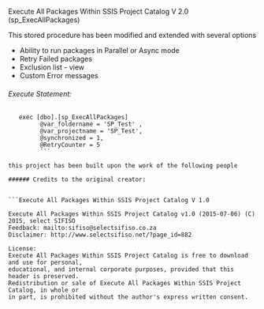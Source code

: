 
Execute All Packages Within SSIS Project Catalog V 2.0 (sp_ExecAllPackages)

This stored procedure has been modified and extended with several options
- Ability to run packages in Parallel or Async mode
- Retry Failed packages
- Exclusion list - view
- Custom Error messages

###### Execute Statement: 
 ```  
    exec [dbo].[sp_ExecAllPackages] 
          @var_foldername = 'SP_Test' , 
          @var_projectname = 'SP_Test',
          @synchronized = 1, 
          @RetryCounter = 5
          ```
          
this project has been built upon the work of the following people

###### Credits to the original creator:


```Execute All Packages Within SSIS Project Catalog V 1.0

Execute All Packages Within SSIS Project Catalog v1.0 (2015-07-06) (C) 2015, select SIFISO
Feedback: mailto:sifiso@selectsifiso.co.za
Disclaimer: http://www.selectsifiso.net/?page_id=882

License:
Execute All Packages Within SSIS Project Catalog is free to download and use for personal, 
educational, and internal corporate purposes, provided that this header is preserved. 
Redistribution or sale of Execute All Packages Within SSIS Project Catalog, in whole or 
in part, is prohibited without the author's express written consent.
```
